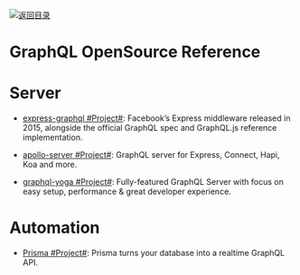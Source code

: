 [![返回目录](https://parg.co/UGo)](https://github.com/wxyyxc1992/Awesome-Links)

# GraphQL OpenSource Reference

# Server

* [express-graphql #Project#](https://github.com/graphql/express-graphql): Facebook’s Express middleware released in 2015, alongside the official GraphQL spec and GraphQL.js reference implementation.

* [apollo-server #Project#](https://github.com/apollographql/apollo-server): GraphQL server for Express, Connect, Hapi, Koa and more.

* [graphql-yoga #Project#](https://github.com/graphcool/graphql-yoga): Fully-featured GraphQL Server with focus on easy setup, performance & great developer experience.

# Automation

* [Prisma #Project#](https://github.com/graphcool/prisma): Prisma turns your database into a realtime GraphQL API.
